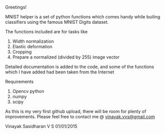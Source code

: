 Greetings!

MNIST helper is a set of python functions which comes handy while builing classifiers
using the famous MNIST Digits dataset.

The functions included are for tasks like
1. Width normalization
2. Elastic deformation
3. Cropping 
4. Prepare a normalized (divided by 255) image vector

Detailed documentation is added to the code, and some of the functions which I have added had been taken
from the Internet

Requirements
1. Opencv python
2. numpy
3. scipy

As this is my very first github upload, there will be room for plenty of improvements. 
Please feel free to contact me @ vinayak.vvs@gmail.com

Vinayak Sasidharan V S
01/01/2015
